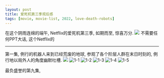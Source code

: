 ```yaml
---
layout: post
title: 爱死机第三季观后感
tags: [movie, movie-list, 2022, love-death-robots]
---
```

在这个阴雨连绵的端午, Netflix的爱死机第三季, 如期而至, 惊喜万分.
![](https://davywalker-bucket.oss-cn-shanghai.aliyuncs.com/img/202206051149708.png)
不需要任何PPT大话, 这个Netflix的

---
第一集, 例行的机器人来到已经荒废的地球, 参观了各个阶层人群在末日时刻的, 
例行地以局外人的角度幽默吐槽.
![](https://davywalker-bucket.oss-cn-shanghai.aliyuncs.com/img/202206051150581.png)
![1-1](https://s2.loli.net/2022/06/05/7g9AGjZH4t132ve.png)
![1-2](https://s2.loli.net/2022/06/05/9XMwt2LFOshYeWp.png)
![1-3](https://s2.loli.net/2022/06/05/wYeOh4a3FDqpIoE.png)
![1-4](https://s2.loli.net/2022/06/05/QoUclBknD3W59wP.png)
![1-5](https://s2.loli.net/2022/06/05/zp3IlVw6Ai79fYv.png)

最负盛誉的第九集, <Jibaro>

